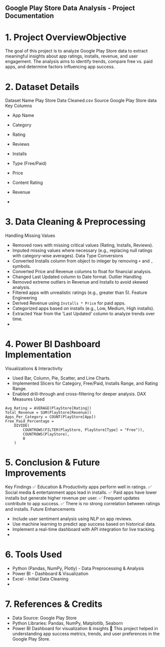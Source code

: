 ## Google Play Store Data Analysis - Project Documentation

# 1. Project OverviewObjective
The goal of this project is to analyze Google Play Store data to extract meaningful insights about app ratings, installs, revenue, and user engagement. The analysis aims to identify trends, compare free vs. paid apps, and determine factors influencing app success.


# 2. Dataset Details
Dataset Name
Play Store Data Cleaned.csv
Source
Google Play Store data
Key Columns
- App Name
- Category
- Rating
- Reviews
- Installs
- Type (Free/Paid)
- Price
- Content Rating
- Revenue

- 
# 3. Data Cleaning & Preprocessing
Handling Missing Values
- Removed rows with missing critical values (Rating, Installs, Reviews).
- Imputed missing values where necessary (e.g., replacing null ratings with category-wise averages).
Data Type Conversions
- Converted Installs column from object to integer by removing `+` and `,` symbols.
- Converted Price and Revenue columns to float for financial analysis.
- Changed Last Updated column to Date format.
Outlier Handling
- Removed extreme outliers in Revenue and Installs to avoid skewed analysis.
- Filtered apps with unrealistic ratings (e.g., greater than 5).
Feature Engineering
- Derived Revenue using `Installs * Price` for paid apps.
- Categorized apps based on installs (e.g., Low, Medium, High installs).
- Extracted Year from the 'Last Updated' column to analyze trends over time.
- 
# 4. Power BI Dashboard Implementation
Visualizations & Interactivity
- Used Bar, Column, Pie, Scatter, and Line Charts.
- Implemented Slicers for Category, Free/Paid, Installs Range, and Rating Range.
- Enabled drill-through and cross-filtering for deeper analysis.
DAX Measures Used
```DAX
Avg_Rating = AVERAGE(PlayStore[Rating])
Total_Revenue = SUM(PlayStore[Revenue])
Apps_Per_Category = COUNT(PlayStore[App])
Free_Paid_Percentage = 
    DIVIDE(
        COUNTROWS(FILTER(PlayStore, PlayStore[Type] = "Free")),
        COUNTROWS(PlayStore),
        0
    )
```
# 5. Conclusion & Future Improvements
Key Findings
✅ Education & Productivity apps perform well in ratings.
✅ Social media & entertainment apps lead in installs.
✅ Paid apps have lower installs but generate higher revenue per user.
✅ Frequent updates contribute to app success.
✅ There is no strong correlation between ratings and installs.
Future Enhancements
- Include user sentiment analysis using NLP on app reviews.
- Use machine learning to predict app success based on historical data.
- Implement a real-time dashboard with API integration for live tracking.
- 
# 6. Tools Used
- Python (Pandas, NumPy, Plotly) - Data Preprocessing & Analysis
- Power BI - Dashboard & Visualization
- Excel - Initial Data Cleaning
- 
# 7. References & Credits
- Data Source: Google Play Store
- Python Libraries: Pandas, NumPy, Matplotlib, Seaborn
- Power BI Dashboard for visualization & insights
🚀 This project helped in understanding app success metrics, trends, and user preferences in the Google Play Store.
